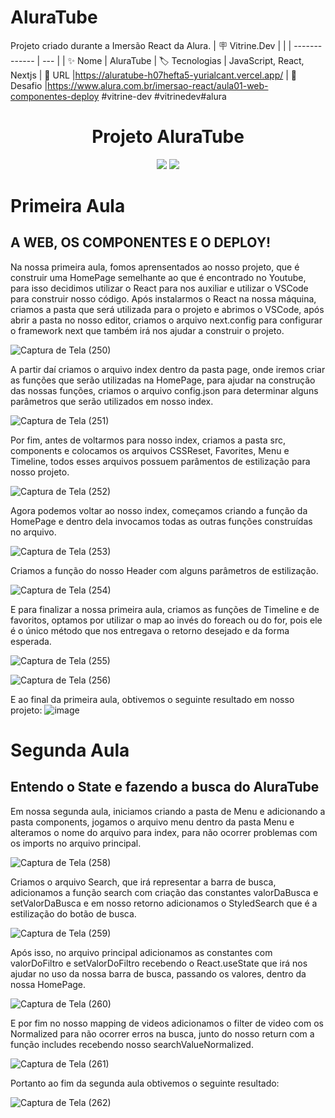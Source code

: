 # AluraTube
Projeto criado durante a Imersão React da Alura.
| 🪧 Vitrine.Dev |     |
| -------------  | --- |
| ✨ Nome        | AluraTube
| 🏷️ Tecnologias | JavaScript, React, Nextjs
| 🚀 URL         |https://aluratube-h07hefta5-yurialcant.vercel.app/
| 🤿 Desafio |https://www.alura.com.br/imersao-react/aula01-web-componentes-deploy
#vitrine-dev #vitrinedev#alura

<h1 align ="center"> Projeto AluraTube</h1>
<p align="center">
<img src="http://img.shields.io/static/v1?label=STATUS&message=EM%20CONSTRUCAO&color=GREEN&style=for-the-badge"/>
<img src="https://img.shields.io/static/v1?label=LANGUANGE&message=JAVASCRIPT&color=YELLOW&style=for-the-badge"/>
</p>

<h1>Primeira Aula</h1>
<h2>A WEB, OS COMPONENTES E O DEPLOY!</h2>
Na nossa primeira aula, fomos aprensentados ao nosso projeto, que é construir uma HomePage semelhante ao que é encontrado no Youtube, para isso decidimos utilizar o React para nos auxiliar e utilizar o VSCode para construir nosso código.
Após instalarmos o React na nossa máquina, criamos a pasta que será utilizada para o projeto e abrimos o VSCode, após abrir a pasta no nosso editor, criamos o arquivo next.config para configurar o framework next que também irá nos ajudar a construir o projeto.

![Captura de Tela (250)](https://user-images.githubusercontent.com/102321564/200426725-7d9586e5-9bb3-4345-86fa-b21c01b8d102.png)

A partir daí criamos o arquivo index dentro da pasta page, onde iremos criar as funções que serão utilizadas na HomePage, para ajudar na construção das nossas funções, 
criamos o arquivo config.json para determinar alguns parâmetros que serão utilizados em nosso index.

![Captura de Tela (251)](https://user-images.githubusercontent.com/102321564/200427539-b20ee23a-f16c-40e6-971f-8ecea824591d.png)

Por fim, antes de voltarmos para nosso index, criamos a pasta src, components e colocamos os arquivos CSSReset, Favorites, Menu e Timeline, todos esses arquivos 
possuem parâmentos de estilização para nosso projeto.

![Captura de Tela (252)](https://user-images.githubusercontent.com/102321564/200428093-2a54230a-7679-4f87-b015-4bf619268f62.png)

Agora podemos voltar ao nosso index, começamos criando a função da HomePage e dentro dela invocamos todas as outras funções construídas no arquivo.

![Captura de Tela (253)](https://user-images.githubusercontent.com/102321564/200428490-614c731a-85e5-46f9-a69e-3269c620fb6a.png)

Criamos a função do nosso Header com alguns parâmetros de estilização.

![Captura de Tela (254)](https://user-images.githubusercontent.com/102321564/200428757-7e7c1f7b-8796-4236-8062-f95bbbeb916f.png)

E para finalizar a nossa primeira aula, criamos as funções de Timeline e de favoritos, optamos por utilizar o map ao invés do foreach ou do for, pois ele é o único método que nos entregava o retorno desejado e da forma esperada.

![Captura de Tela (255)](https://user-images.githubusercontent.com/102321564/200428979-2f4fae71-72b5-47d3-9451-c224ac46191e.png)

![Captura de Tela (256)](https://user-images.githubusercontent.com/102321564/200429109-752f41b6-26b0-452a-9edc-a5d1dd9da5ed.png)

E ao final da primeira aula, obtivemos o seguinte resultado em nosso projeto:
![image](https://user-images.githubusercontent.com/102321564/200429243-99ac9e8f-e625-437a-a2b0-e0077b1ce2e1.png)

<h1>Segunda Aula</h1>
<h2>Entendo o State e fazendo a busca do AluraTube</h2>

Em nossa segunda aula, iniciamos criando a pasta de Menu e adicionando a pasta components, jogamos o arquivo menu dentro da pasta Menu e alteramos o nome do arquivo para index, para não ocorrer problemas com os imports no arquivo principal.

![Captura de Tela (258)](https://user-images.githubusercontent.com/102321564/200649486-6b02f17a-3305-4bff-b9f0-5ace06d6afb7.png)

Criamos o arquivo Search, que irá representar a barra de busca, adicionamos a função search com criação das constantes valorDaBusca e setValorDaBusca e em nosso retorno adicionamos o StyledSearch que é a estilização do botão de busca.

![Captura de Tela (259)](https://user-images.githubusercontent.com/102321564/200650436-d463cdc3-9516-4122-a27e-41381eca0544.png)

Após isso, no arquivo principal adicionamos as constantes com valorDoFiltro e setValorDoFiltro recebendo o React.useState que irá nos ajudar no uso da nossa barra de busca, passando os valores, dentro da nossa HomePage.

![Captura de Tela (260)](https://user-images.githubusercontent.com/102321564/200650965-e67088e1-9a49-4b7f-9b84-83598a426af0.png)

E por fim no nosso mapping de videos adicionamos o filter de video com os Normalized para não ocorrer erros na busca, junto do nosso return com a função includes recebendo nosso searchValueNormalized.

![Captura de Tela (261)](https://user-images.githubusercontent.com/102321564/200651684-67bc6e19-d8fd-4f75-9ec8-4ec6104421da.png)

Portanto ao fim da segunda aula obtivemos o seguinte resultado:

![Captura de Tela (262)](https://user-images.githubusercontent.com/102321564/200651974-a46fb6a5-de08-40e2-b361-700153c49c65.png)



